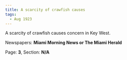 ```yaml
---  
title: A scarcity of crawfish causes  
tags:  
  - Aug 1923  
---  
```

  
A scarcity of crawfish causes concern in Key West.  
  
Newspapers: **Miami Morning News or The Miami Herald**  
  
Page: **3**, Section: **N/A** 

